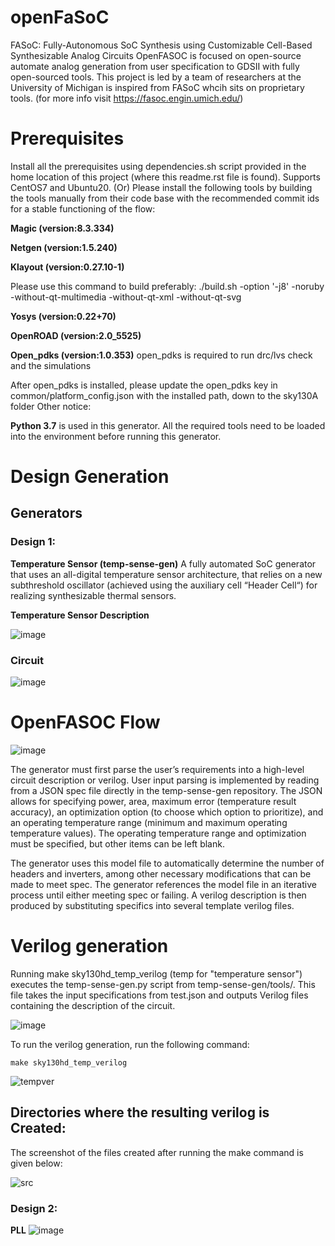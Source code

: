 # openFaSoC
FASoC: Fully-Autonomous SoC Synthesis using Customizable Cell-Based Synthesizable Analog Circuits
OpenFASOC is focused on open-source automate analog generation from user specification to GDSII with fully open-sourced tools. This project is led by a team of researchers at the University of Michigan is inspired from FASoC whcih sits on proprietary tools. (for more info visit https://fasoc.engin.umich.edu/)
# Prerequisites
Install all the prerequisites using dependencies.sh script provided in the home location of this project (where this readme.rst file is found). Supports CentOS7 and Ubuntu20. (Or) Please install the following tools by building the tools manually from their code base with the recommended commit ids for a stable functioning of the flow:

**Magic (version:8.3.334)**

**Netgen (version:1.5.240)**

**Klayout (version:0.27.10-1)**

Please use this command to build preferably: ./build.sh -option '-j8' -noruby -without-qt-multimedia -without-qt-xml -without-qt-svg

**Yosys (version:0.22+70)**

**OpenROAD (version:2.0_5525)**

**Open_pdks (version:1.0.353)**
open_pdks is required to run drc/lvs check and the simulations

After open_pdks is installed, please update the open_pdks key in common/platform_config.json with the installed path, down to the sky130A folder
Other notice:

**Python 3.7** is used in this generator.
All the required tools need to be loaded into the environment before running this generator.

# Design Generation
## Generators
### Design 1: 
**Temperature Sensor (temp-sense-gen)**
A fully automated SoC generator that uses an all-digital temperature sensor architecture, that relies on a new subthreshold oscillator (achieved using the auxiliary cell “Header Cell“) for realizing synthesizable thermal sensors.

**Temperature Sensor Description**

![image](https://user-images.githubusercontent.com/110485513/200106266-2ca32b43-0c40-4acd-95d6-8627350b5f55.png)

### Circuit

![image](https://user-images.githubusercontent.com/110485513/200106392-6bbb2577-00c2-45ab-baab-f30d02525519.png)

# OpenFASOC Flow

![image](https://user-images.githubusercontent.com/110485513/200106800-f42f09d9-22e0-4604-96de-37f9a63781df.png)


The generator must first parse the user’s requirements into a high-level circuit description or verilog. User input parsing is implemented by reading from a JSON spec file directly in the temp-sense-gen repository. The JSON allows for specifying power, area, maximum error (temperature result accuracy), an optimization option (to choose which option to prioritize), and an operating temperature range (minimum and maximum operating temperature values). The operating temperature range and optimization must be specified, but other items can be left blank.

The generator uses this model file to automatically determine the number of headers and inverters, among other necessary modifications that can be made to meet spec. The generator references the model file in an iterative process until either meeting spec or failing. A verilog description is then produced by substituting specifics into several template verilog files.

# Verilog generation
Running make sky130hd_temp_verilog (temp for "temperature sensor") executes the temp-sense-gen.py script from temp-sense-gen/tools/. This file takes the input specifications from test.json and outputs Verilog files containing the description of the circuit.

![image](https://user-images.githubusercontent.com/110485513/200107537-867a419c-839d-438f-a973-03fa3e10d611.png)

To run the verilog generation, run the following command:

```make sky130hd_temp_verilog```

![tempver](https://user-images.githubusercontent.com/110485513/200107935-56d261bb-c4dd-4cc3-a0ad-fdf5dcea0040.png)

## Directories where the resulting verilog is Created:
The screenshot of the files created after running the make command is given below:

![src](https://user-images.githubusercontent.com/110485513/200108086-ecde591b-f4fd-49ea-a380-52406ca360c2.png)

### Design 2:
**PLL**
![image](https://user-images.githubusercontent.com/110485513/200523197-14a98e56-50da-4b61-a0e3-2ba4e77e06d3.png)


